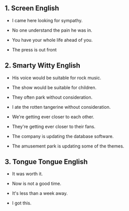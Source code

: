 ## 1. Screen English

- I came here looking for sympathy.

- No one understand the pain he was in.

- You have your whole life ahead of you.

- The press is out front

## 2. Smarty Witty English

- His voice would be suitable for rock music.

- The show would be suitable for children.

- They often park without consideration.

- I ate the rotten tangerine without consideration.

- We're getting ever closer to each other.

- They're getting ever closer to their fans.

- The company is updating the database software.

- The amusement park is updating some of the themes.

## 3. Tongue Tongue English

- It was worth it.

- Now is not a good time.

- It's less than a week away.

- I got this.
